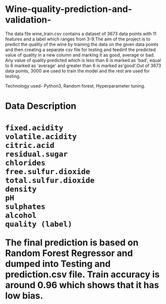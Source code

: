 # Wine-quality-prediction-and-validation-
<html>
The data file wine_train.csv contains a dataset of 3673 data points with 11 features and a label which ranges from 3-9.The aim of the project is to predict the quality of the wine by training the data on the given data points and then creating a separate csv file for testing and feedinf the predicted value of quality in a new column and marking it as good, average or bad. Any value of quality predicted which is less than 6 is marked as 'bad', equal to 6 marked as 'average' and greater than 6 is marked as'good'.Out of 3673 data points, 3000 are used to train the model and the rest are used for testing. 

Technology used- Python3, Random forest, Hyperparameter tuning.

<h1>Data Description<h1>

    fixed.acidity
    volatile.acidity	
    citric.acid	
    residual.sugar	
    chlorides	
    free.sulfur.dioxide	
    total.sulfur.dioxide	
    density	
    pH	
    sulphates	
    alcohol	
    quality (label)
    
The final prediction is based on Random Forest Regressor and dumped into Testing and prediction.csv file. Train accuracy is around 0.96 which shows that it has low bias.
